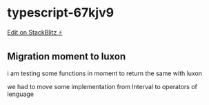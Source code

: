 # typescript-67kjv9

[Edit on StackBlitz ⚡️](https://stackblitz.com/edit/typescript-67kjv9)

## Migration moment to luxon

i am testing some functions in moment to return the same with luxon

we had to move some implementation from Interval to operators of lenguage
